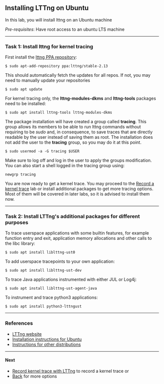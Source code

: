 ## Installing LTTng on Ubuntu

In this lab, you will install lttng on an Ubuntu machine

*Pre-requisites*: Have root access to an ubuntu LTS machine

- - -

### Task 1: Install lttng for kernel tracing

First install the [lttng PPA repository](https://launchpad.net/~lttng/+archive/ubuntu/stable-2.13):

```
$ sudo apt-add-repository ppa:lttng/stable-2.13
```

This should automatically fetch the updates for all repos. If not, you may need to manually update your repositories

```
$ sudo apt update
```

For kernel tracing only, the **lttng-modules-dkms** and **lttng-tools** packages need to be installed:

```
$ sudo apt install lttng-tools lttng-modules-dkms
```

The package installation will have created a group called **tracing**. This group allows its members to be able to run lttng commands without requiring to be *sudo* and, in consequence, to save traces that are directly readable by the user instead of saving them as root. The installation does not add the user to the **tracing** group, so you may do it at this point.

```
$ sudo usermod -a -G tracing $USER
```
Make sure to log off and log in the user to apply the groups modification. You can also start a shell logged in the tracing group using:

```
newgrp tracing
```

You are now ready to get a kernel trace. You may proceed to the [Record a kernel trace](../003-record-kernel-trace-lttng) lab or install additional packages to get more tracing options. Most of them will be covered in later labs, so it is advised to install them now.

- - -

### Task 2: Install LTTng's additional packages for different purposes

To trace userspace applications with some builtin features, for example function entry and exit, application memory allocations and other calls to the libc library:

```
$ sudo apt install liblttng-ust0
```

To add userspace tracepoints to your own application:

```
$ sudo apt install liblttng-ust-dev
```

To trace Java applications instrumented with either JUL or Log4j:

```
$ sudo apt install liblttng-ust-agent-java
```

To instrument and trace python3 applications:

```
$ sudo apt install python3-lttngust
```

- - -

### References

* [LTTng website](http://lttng.org)
* [Installation instructions for Ubuntu](https://lttng.org/docs/v2.10/#doc-ubuntu)
* [Instructions for other distributions](https://lttng.org/download/)

- - -

#### Next

* [Record kernel trace with LTTng](../003-record-kernel-trace-lttng) to record a kernel trace
or
* [Back](../) for more options
